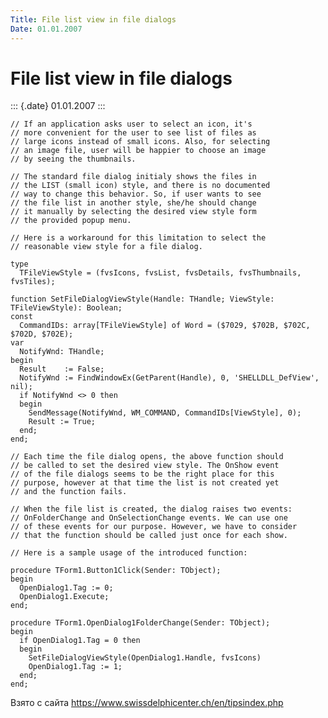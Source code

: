 ```yaml
---
Title: File list view in file dialogs
Date: 01.01.2007
---
```



File list view in file dialogs
==============================

::: {.date}
01.01.2007
:::

    // If an application asks user to select an icon, it's
    // more convenient for the user to see list of files as
    // large icons instead of small icons. Also, for selecting
    // an image file, user will be happier to choose an image
    // by seeing the thumbnails.
     
    // The standard file dialog initialy shows the files in
    // the LIST (small icon) style, and there is no documented
    // way to change this behavior. So, if user wants to see
    // the file list in another style, she/he should change
    // it manually by selecting the desired view style form
    // the provided popup menu.
     
    // Here is a workaround for this limitation to select the
    // reasonable view style for a file dialog.
     
    type
      TFileViewStyle = (fvsIcons, fvsList, fvsDetails, fvsThumbnails, fvsTiles);
     
    function SetFileDialogViewStyle(Handle: THandle; ViewStyle: TFileViewStyle): Boolean;
    const
      CommandIDs: array[TFileViewStyle] of Word = ($7029, $702B, $702C, $702D, $702E);
    var
      NotifyWnd: THandle;
    begin
      Result    := False;
      NotifyWnd := FindWindowEx(GetParent(Handle), 0, 'SHELLDLL_DefView', nil);
      if NotifyWnd <> 0 then
      begin
        SendMessage(NotifyWnd, WM_COMMAND, CommandIDs[ViewStyle], 0);
        Result := True;
      end;
    end;
     
    // Each time the file dialog opens, the above function should
    // be called to set the desired view style. The OnShow event
    // of the file dialogs seems to be the right place for this
    // purpose, however at that time the list is not created yet
    // and the function fails.
     
    // When the file list is created, the dialog raises two events:
    // OnFolderChange and OnSelectionChange events. We can use one
    // of these events for our purpose. However, we have to consider
    // that the function should be called just once for each show.
     
    // Here is a sample usage of the introduced function:
     
    procedure TForm1.Button1Click(Sender: TObject);
    begin
      OpenDialog1.Tag := 0;
      OpenDialog1.Execute;
    end;
     
    procedure TForm1.OpenDialog1FolderChange(Sender: TObject);
    begin
      if OpenDialog1.Tag = 0 then
      begin
        SetFileDialogViewStyle(OpenDialog1.Handle, fvsIcons)
        OpenDialog1.Tag := 1;
      end;
    end;

Взято с сайта <https://www.swissdelphicenter.ch/en/tipsindex.php>
